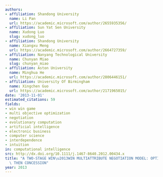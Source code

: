 ```yaml
---
authors:
- affiliation: Shandong University
  name: Li Pan
  url: https://academic.microsoft.com/author/2655935356/
- affiliation: Sun Yat Sen University
  name: Xudong Luo
  slug: xudong_luo
- affiliation: Shandong University
  name: Xiangxu Meng
  url: https://academic.microsoft.com/author/2664727359/
- affiliation: Nanyang Technological University
  name: Chunyan Miao
  slug: chunyan_miao
- affiliation: Aston University
  name: Minghua He
  url: https://academic.microsoft.com/author/2806446151/
- affiliation: University Of Birmingham
  name: Xingchen Guo
  url: https://academic.microsoft.com/author/2171965015/
date: '2013-11-01'
estimated_citations: 59
fields:
- win win game
- multi objective optimization
- negotiation
- evolutionary computation
- artificial intelligence
- electronic business
- computer science
- interdependence
- intuition
in: computational intelligence
src: http://dx.doi.org/10.1111/j.1467-8640.2012.00434.x
title: "A TWO-STAGE WIN\u2013WIN MULTIATTRIBUTE NEGOTIATION MODEL: OPTIMIZATION AND\
  \ THEN CONCESSION"
year: 2013
---
```

